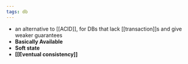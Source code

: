 ```yaml
---
tags: db
---
```


- an alternative to [[ACID]], for DBs that lack [[transaction]]s and give weaker guarantees
- **Basically Available**
- **Soft state**
- **[[Eventual consistency]]**